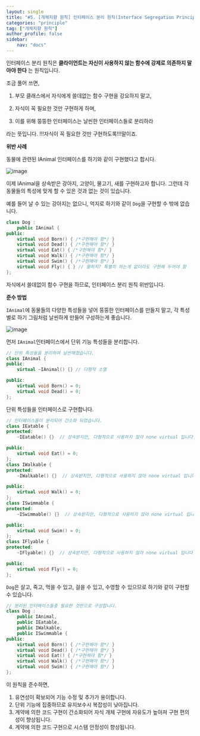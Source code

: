 ```yaml
---
layout: single
title: "#5. [개체지향 원칙] 인터페이스 분리 원칙(Interface Segregation Principle)(작성중)"
categories: "principle"
tag: ["개체지향 원칙"]
author_profile: false
sidebar: 
    nav: "docs"
---
```


인터페이스 분리 원칙은 **클라이언트는 자신이 사용하지 않는 함수에 강제로 의존하지 말아야 한다** 는 원칙입니다.

조금 풀어 쓰면,

1. 부모 클래스에서 자식에게 쓸데없는 함수 구현을 강요하지 말고,

2. 자식이 꼭 필요한 것만 구현하게 하며,

3. 이를 위해 뚱뚱한 인터페이스는 날씬한 인터페이스들로 분리하라

라는 뜻입니다. !!!자식이 꼭 필요한 것만 구현하도록!!!말이죠.

**위반 사례**

동물에 관련된 lAnimal 인터페이스를 하기와 같이 구현했다고 합시다.

![image](https://github.com/tango1202/tango1202.github.io/assets/133472501/4d787743-47b6-4166-8ba1-4aef7e740bc9)

이제 IAnimal을 상속받은 강아지, 고양이, 물고기, 새를 구현하고자 합니다. 그런데 각 동물들의 특성에 맞게 할 수 있은 것과 없는 것이 있습니다.

예를 들어 날 수 있는 강아지는 없으니, 억지로 하기와 같이 `Dog`을 구현할 수 밖에 없습니다.

``` cpp
class Dog :
    public IAnimal {
public:        
    virtual void Born() { /*구현해야 함*/ }
    virtual void Dead() { /*구현해야 함*/ }
    virtual void Eat() { /*구현해야 함*/ }
    virtual void Walk() { /*구현해야 함*/ }
    virtual void Swim() { /*구현해야 함*/ }
    virtual void Fly() { } // 뭘하지? 특별히 하는게 없더라도 구현해 두어야 함
};
```
자식에서 쓸데없이 함수 구현을 하므로, 인터페이스 분리 원칙 위반입니다. 

**준수 방법**

`IAnimal`에 동물들의 다양한 특성들을 넣어 뚱뚱한 인터페이스를 만들지 말고, 각 특성별로 하기 그림처럼 날씬하게 만들어 구성하는게 좋습니다.

![image](https://github.com/tango1202/tango1202.github.io/assets/133472501/c06053c3-2740-4579-9111-07aad6c91a2e)

먼저 `IAnimal`인터페이스에서 단위 기능 특성들을 분리합니다.

```cpp
// 단위 특성들을 분리하여 날씬해졌습니다.
class IAnimal {
public:
    virtual ~IAnimal() {} // 다형적 소멸

public:
    virtual void Born() = 0;
    virtual void Dead() = 0;
};
```

단위 특성들을 인터페이스로 구현합니다.

```cpp
// 인터페이스들이 분리되어 간소화 되었습니다.
class IEatable {
protected:
    ~IEatable() {}  // 상속받지만, 다형적으로 사용하지 않아 none virtual 입니다.

public:
    virtual void Eat() = 0;
};
class IWalkable {
protected:
    ~IWalkable() {}  // 상속받지만, 다형적으로 사용하지 않아 none virtual 입니다.

public:
    virtual void Walk() = 0;
};
class ISwimmable {
protected:
    ~ISwimmable() {}  // 상속받지만, 다형적으로 사용하지 않아 none virtual 입니다.

public:
    virtual void Swim() = 0;
};
class IFlyable {
protected:
    ~IFlyable() {}  // 상속받지만, 다형적으로 사용하지 않아 none virtual 입니다.

public:
    virtual void Fly() = 0;
};
```

`Dog`은 살고, 죽고, 먹을 수 있고, 걸을 수 있고, 수영할 수 있으므로 하기와 같이 구현할 수 있습니다.

```cpp
// 분리된 인터페이스들중 필요한 것만으로 구성합니다.
class Dog :
    public IAnimal,
    public IEatable,
    public IWalkable,
    public ISwimmable {
public:        
    virtual void Born() { /*구현해야 함*/ }
    virtual void Dead() { /*구현해야 함*/ }
    virtual void Eat() { /*구현해야 함*/ }
    virtual void Walk() { /*구현해야 함*/ }
    virtual void Swim() { /*구현해야 함*/ }
};
```

이 원칙을 준수하면,

1. 유연성이 확보되어 기능 수정 및 추가가 용이합니다.
2. 단위 기능에 집중하므로 유지보수시 복잡성이 낮아집니다.
3. 계약에 의한 코드 구현이 간소화되어 자식 개체 구현에 자유도가 높아져 구현 편의성이 향상됩니다.
4. 계약에 의한 코드 구현으로 시스템 안정성이 향상됩니다.



